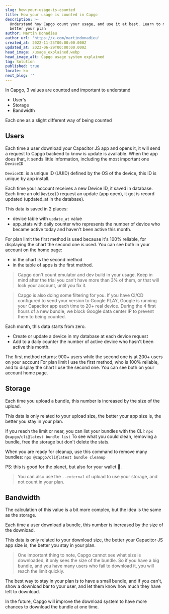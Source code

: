 ```yaml
---
slug: how-your-usage-is-counted
title: How your usage is counted in Capgo
description: >-
  Understand how Capgo count your usage, and use it at best. Learn to manage
  better your plan
author: Martin Donadieu
author_url: 'https://x.com/martindonadieu'
created_at: 2022-11-25T00:00:00.000Z
updated_at: 2023-06-29T00:00:00.000Z
head_image: /usage_explained.webp
head_image_alt: Capgo usage system explained
tag: Solution
published: true
locale: ko
next_blog: ''
---
```


In Capgo, 3 values are counted and important to understand
- User's
- Storage
- Bandwidth

Each one as a slight different way of being counted


## Users

Each time a user download your Capacitor JS app and opens it, it will send a request to Capgo backend to know is update is available.
When the app does that, it sends little information, including the most important one `DeviceID`

`DeviceID`: is a unique ID (UUID) defined by the OS of the device, this ID is unique by app install.

Each time your account receives a new Device ID, it saved in database.
Each time an old `DeviceID` request an update (app open), it got is record updated (updated_at in the database).

This data is saved in 2 places:
- device table with `update_at` value
- app_stats with daily counter who represents the number of device who became active today and haven't been active this month.

For plan limit the first method is used because it's 100% reliable, for displaying the chart the second one is used.
You can see both in your account on the home page:
- in the chart is the second method
- in the table of apps is the first method.

> Capgo don't count emulator and dev build in your usage. Keep in mind after the trial you can't have more than 3% of them, or that will lock your account, until you fix it.

> Capgo is also doing some filtering for you. If you have CI/CD configured to send your version to Google PLAY, Google is running your Capacitor app each time to 20+ real device. During the 4 first hours of a new bundle, we block Google data center IP to prevent them to being counted.

Each month, this data starts from zero.


- Create or update a device in my database at each device request
- Add to a daily counter the number of active device who hasn't been active this month.

The first method returns: 900+ users
while the second one is at 200+ users on your account
For plan limit I use the first method, who is 100% reliable, and to display the chart I use the second one.
You can see both on your account home page.

## Storage

Each time you upload a bundle, this number is increased by the size of the upload.

This data is only related to your upload size, the better your app size is, the better you stay in your plan.

If you reach the limit or near, you can list your bundles with the CLI:
`npx @capgo/cli@latest bundle list`
To see what you could clean, removing a bundle, free the storage but don't delete the stats.

When you are ready for cleanup, use this command to remove many bundles:
`npx @capgo/cli@latest bundle cleanup`

PS: this is good for the planet, but also for your wallet 💪.

> You can also use the `--external` of upload to use your storage, and not count in your plan.

## Bandwidth

The calculation of this value is a bit more complex, but the idea is the same as the storage.

Each time a user download a bundle, this number is increased by the size of the download.

This data is only related to your download size, the better your Capacitor JS app size is, the better you stay in your plan.

> One important thing to note, Capgo cannot see what size is downloaded, it only sees the size of the bundle. So if you have a big bundle, and you have many users who fail to download it, you will reach the limit quickly.

The best way to stay in your plan is to have a small bundle, and if you can't, show a download bar to your user, and let them know how much they have left to download.

In the future, Capgo will improve the download system to have more chances to download the bundle at one time.
